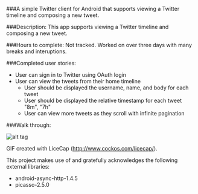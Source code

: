 ###A simple Twitter client for Android that supports viewing a Twitter timeline and composing a new tweet.

###Description:
This app supports viewing a Twitter timeline and composing a new tweet.

###Hours to complete:
Not tracked.  Worked on over three days with many breaks and interuptions.

###Completed user stories:
* User can sign in to Twitter using OAuth login
* User can view the tweets from their home timeline
	* User should be displayed the username, name, and body for each tweet
	* User should be displayed the relative timestamp for each tweet "8m", "7h"
	* User can view more tweets as they scroll with infinite pagination

###Walk through:

![alt tag](https://github.com/kingdiana/SimpleTweets/blob/master/demo.gif)

GIF created with LiceCap (http://www.cockos.com/licecap/).

This project makes use of and gratefully acknowledges the following external libraries:
* android-async-http-1.4.5
* picasso-2.5.0

